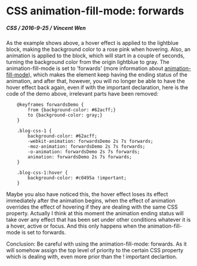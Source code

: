 # CSS animation-fill-mode: forwards

##### CSS / 2016-9-25 / Vincent Wen

As the example shows above, a hover effect is applied to the lightblue block, making the background color to a rose pink when hovering. Also, an animation is applied to the block, which will start in a couple of seconds, turning the background color from the origin lightblue to gray. The animation-fill-mode is set to 'forwards' (more information about <a href="https://developer.mozilla.org/en-US/docs/Web/CSS/animation-fill-mode">animation-fill-mode</a>), which makes the element keep having the ending status of the animation, and after that, however, you will no longer be able to have the hover effect back again, even if with the important declaration, here is the code of the demo above, irrelevant parts have been removed:

		@keyframes forwardsDemo {
			from {background-color: #62acff;}
			to {background-color: gray;}
		}

		.blog-css-1 {
			background-color: #62acff;
			-webkit-animation: forwardsDemo 2s 7s forwards;
			-moz-animation: forwardsDemo 2s 7s forwards;
			-o-animation: forwardsDemo 2s 7s forwards;
			animation: forwardsDemo 2s 7s forwards;
		}

		.blog-css-1:hover {
			background-color: #c0495a !important;
		}

Maybe you also have noticed this, the hover effect loses its effect immediately after the animation begins, when the effect of animation overrides the effect of hovering if they are dealing with the same CSS property. Actually I think at this moment the animation ending status will take over any effect that has been set under other conditions whatever it is a hover, active or focus. And this only happens when the animation-fill-mode is set to forwards.

Conclusion: Be careful with using the animation-fill-mode: forwards. As it will somehow assign the top level of priority to the certain CSS property which is dealing with, even more prior than the ! important declartion.

